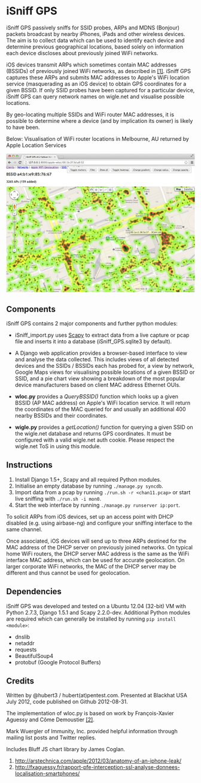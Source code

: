 iSniff GPS
==========

iSniff GPS passively sniffs for SSID probes, ARPs and MDNS (Bonjour) packets broadcast by nearby iPhones, iPads and other wireless devices.
The aim is to collect data which can be used to identify each device and determine previous geographical locations, based solely on information each device discloses about previously joined WiFi networks.

iOS devices transmit ARPs which sometimes contain MAC addresses (BSSIDs) of previously joined WiFi networks, as described in [[1]][ars]. iSniff GPS captures these ARPs and submits MAC addresses to Apple's WiFi location service (masquerading as an iOS device) to obtain GPS coordinates for a given BSSID. If only SSID probes have been captured for a particular device, iSniff GPS can query network names on wigle.net and visualise possible locations.

By geo-locating multiple SSIDs and WiFi router MAC addresses, it is possible to determine where a device (and by implication its owner) is likely to have been.

Below: Visualisation of WiFi router locations in Melbourne, AU returned by Apple Location Services

![Apple WLOC module screenshot](/iSniff_GPS_Apple_WLOC_screenshot.jpg)

Components
----------

iSniff GPS contains 2 major components and further python modules:
* iSniff_import.py uses [Scapy](http://www.secdev.org/projects/scapy/) to extract data from a live capture or pcap file and inserts it into a database (iSniff_GPS.sqlite3 by default).

* A Django web application provides a browser-based interface to view and analyse the data collected. This includes views of all detected devices and the SSIDs / BSSIDs each has probed for, a view by network, Google Maps views for visualising possible locations of a given BSSID or SSID, and a pie chart view showing a breakdown of the most popular device manufacturers based on client MAC address Ethernet OUIs.

* __wloc.py__ provides a _QueryBSSID()_ function which looks up a given BSSID (AP MAC address) on Apple's WiFi location service. It will return the coordinates of the MAC queried for and usually an additional 400 nearby BSSIDs and their coordinates.

* __wigle.py__ provides a _getLocation()_ function for querying a given SSID on the wigle.net database and returns GPS coordinates. It must be configured with a valid wigle.net auth cookie. Please respect the wigle.net ToS in using this module.

Instructions
------------

1. Install Django 1.5+, Scapy and all required Python modules.
2. Initialise an empty database by running `./manage.py syncdb`.
3. Import data from a pcap by running `./run.sh -r <chan11.pcap>` or start live sniffing with `./run.sh -i mon0`. 
4. Start the web interface by running `./manage.py runserver ip:port`.

To solicit ARPs from iOS devices, set up an access point with DHCP disabled (e.g. using airbase-ng) and configure your sniffing interface to the same channel. 

Once associated, iOS devices will send up to three ARPs destined for the MAC address of the DHCP server on previously joined networks. On typical home WiFi routers, the DHCP server MAC address is the same as the WiFi interface MAC address, which can be used for accurate geolocation. On larger corporate WiFi networks, the MAC of the DHCP server may be different and thus cannot be used for geolocation.

Dependencies
------------

iSniff GPS was developed and tested on a Ubuntu 12.04 (32-bit) VM with Python 2.7.3, Django 1.5.1 and Scapy 2.2.0-dev.
Additional Python modules are required which can generally be installed by running `pip install <module>`:

* dnslib
* netaddr
* requests
* BeautifulSoup4
* protobuf (Google Protocol Buffers)

Credits
-------

Written by @hubert3 / hubert(at)pentest.com. Presented at Blackhat USA July 2012, code published on Github 2012-08-31.

The implementation of wloc.py is based on work by François-Xavier Aguessy and Côme Demoustier [[2]][paper].

Mark Wuergler of Immunity, Inc. provided helpful information through mailing list posts and Twitter replies.

Includes Bluff JS chart library by James Coglan.

1. http://arstechnica.com/apple/2012/03/anatomy-of-an-iphone-leak/
2. http://fxaguessy.fr/rapport-pfe-interception-ssl-analyse-donnees-localisation-smartphones/

[ars]: http://arstechnica.com/apple/2012/03/anatomy-of-an-iphone-leak/
[paper]: http://fxaguessy.fr/rapport-pfe-interception-ssl-analyse-donnees-localisation-smartphones/
